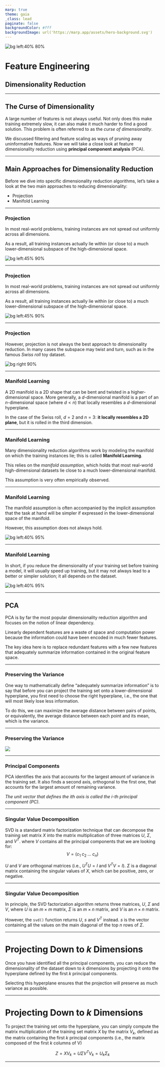 ```yaml
---
marp: true
theme: gaia
_class: lead
paginate: false
backgroundColor: #fff
backgroundImage: url('https://marp.app/assets/hero-background.svg')
---
```


![bg left:40% 80%](../logo.png)

# **Feature Engineering**

## Dimensionality Reduction

---

## The Curse of Dimensionality
A large number of features is not always useful. Not only does this make training extremely slow, it can also make it much harder to find a good solution. This problem is often referred to as the *curse of dimensionality*.

We discussed filtering and feature scaling as ways of pruning away uninformative features. Now we will take a close look at feature dimensionality reduction using **principal component analysis** (PCA).


---

## Main Approaches for Dimensionality Reduction

Before we dive into specific dimensionality reduction algorithms, let’s take a look at the two main approaches to reducing dimensionality:

- Projection
- Manifold Learning

---

### Projection

In most real-world problems, training instances are not spread out uniformly across all dimensions.

As a result, all training instances actually lie within (or close to) a much lower-dimensional subspace of the high-dimensional space.

![bg left:45% 90%](image-62.png)

---

### Projection

In most real-world problems, training instances are not spread out uniformly across all dimensions.

As a result, all training instances actually lie within (or close to) a much lower-dimensional subspace of the high-dimensional space.

![bg left:45% 90%](image-63.png)

---
### Projection

However, projection is not always the best approach to dimensionality reduction. 
In many cases the subspace may twist and turn, such as in the famous *Swiss roll* toy dataset.

![bg right 90%](image-64.png)

---
### Manifold Learning

A 2D manifold is a 2D shape that can be bent and twisted in a higher-dimensional space. More generally, a $d$-dimensional manifold is a part of an $n$-dimensional space (where $d < n$) that locally resembles a $d$-dimensional hyperplane. 

In the case of the Swiss roll, $d = 2$ and $n = 3$: **it locally resembles a 2D plane**, but it is rolled in the third dimension.

---
### Manifold Learning

Many dimensionality reduction algorithms work by modeling the manifold on which the training instances lie; this is called **Manifold Learning**. 

This relies on the *manifold assumption*, which holds that most real-world high-dimensional datasets lie close to a much lower-dimensional manifold. 

This assumption is very often empirically observed.

---
### Manifold Learning

The manifold assumption is often accompanied by the implicit assumption that
the task at hand will be simpler if expressed in the lower-dimensional space of the manifold.

However, this assumption does not always hold.

![bg left:40% 95%](image-65.png)


---
### Manifold Learning

In short, if you reduce the dimensionality of your training set before training a model, it will usually speed up training, but it may not always lead to a better or simpler solution; it all depends on the dataset.

![bg left:40% 95%](image-65.png)

---

## PCA

PCA is by far the most popular dimensionality reduction algorithm and focuses on the notion of linear dependency. 

Linearly dependent features are a waste of space and computation power because the information could have been encoded in
much fewer features.

The key idea here is to replace redundant features with a few new features that adequately summarize information contained in the original feature space. 

---

### Preserving the Variance

One way to mathematically define “adequately summarize information” is to say that before you can project the training set onto a lower-dimensional hyperplane, you first need to choose the right hyperplane, i.e., the one that will most likely lose less information.

To do this, we can maximize the average distance between pairs of points, or equivalently, the average distance between each point and its mean, which is the variance. 

---

### Preserving the Variance

![](image-66.png)

---

### Principal Components

PCA identifies the axis that accounts for the largest amount of variance in the training set. It also finds a second axis, orthogonal to the first one, that accounts for the largest amount of remaining variance. 

*The unit vector that defines the *i*th axis is called the $i$-th principal component (PC).*


---

### Singular Value Decomposition

SVD is a standard matrix factorization technique that can decompose the training set matrix $X$ into the matrix multiplication of three matrices $U$, $\Sigma$, and $V^T$. where $V$ contains all the principal components that we are looking for:
 $$ V = \Bigg( c_1 \; c_2 \; \dots \; c_n \Bigg) $$

$U$ and $V$ are orthogonal matrices (i.e., $U^TU = I$ and $V^TV = I$). $\Sigma$ is a diagonal matrix containing the singular values of $X$, which can be positive, zero, or negative. 

---
### Singular Value Decomposition

In principle, the SVD factorization algorithm returns three matrices, $U$, $\Sigma$ and $V$, where $U$ is an $m\times m$ matrix, $\Sigma$ is an $m\times n$ matrix, and $V$ is an $n\times n$ matrix. 

However, the `svd()` function returns $U$, $s$ and $V^T$ instead. $s$ is the vector containing all the values on the main diagonal of the top $n$ rows of $\Sigma$. 

---
# Projecting Down to $k$ Dimensions

Once you have identified all the principal components, you can reduce the dimensionality of the dataset down to $k$ dimensions by projecting it onto the hyperplane defined by the first $k$ principal components. 

Selecting this hyperplane ensures that the projection will preserve as much variance as possible.

---
# Projecting Down to $k$ Dimensions

To project the training set onto the hyperplane, you can simply compute the matrix multiplication of the training set matrix $X$ by the matrix $V_k$, defined as the matrix containing the first $k$ principal components (i.e., the matrix composed of the first $k$ columns of V)

$$
Z = X V_k = U\Sigma{}V^TV_k = U_k \Sigma_k
$$

---



